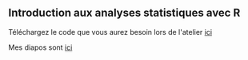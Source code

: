## Introduction aux analyses statistiques avec R

Téléchargez le code que vous aurez besoin lors de l'atelier [ici](https://github.com/VFugere/IVADO_introStats/blob/main/code_R/code_sans_defi.R)

Mes diapos sont [ici](https://VFugere.github.io/IVADO_introStats/)
